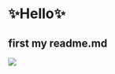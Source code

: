 # ✨Hello✨
## first my readme.md

<img src="https://img.shields.io/badge/Python-3766AB?style=flat-square&logo=Python&logoColor=white"/>
